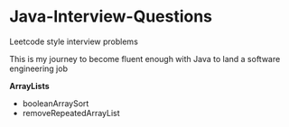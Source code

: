 # Java-Interview-Questions
Leetcode style interview problems

This is my journey to become fluent enough with Java to land a software engineering job

<b>ArrayLists</b>
- booleanArraySort
- removeRepeatedArrayList
